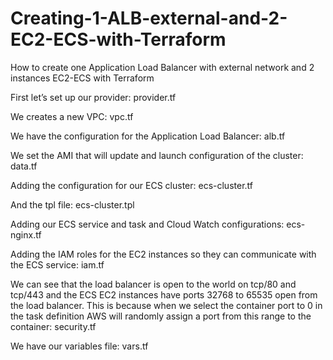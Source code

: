 # Creating-1-ALB-external-and-2-EC2-ECS-with-Terraform
How to create one Application Load Balancer with external network and 2 instances EC2-ECS with Terraform

First let’s set up our provider: provider.tf

We creates a new VPC: vpc.tf

We have the configuration for the Application Load Balancer: alb.tf

We set the AMI that will update and launch configuration of the cluster: data.tf

Adding the configuration for our ECS cluster: ecs-cluster.tf

And the tpl file: ecs-cluster.tpl

Adding our ECS service and task and Cloud Watch configurations: ecs-nginx.tf

Adding the IAM roles for the EC2 instances so they can communicate with the ECS service: iam.tf

We can see that the load balancer is open to the world on tcp/80 and tcp/443 and the ECS EC2 instances have ports 32768 to 65535 open from the load balancer. This is because when we select the container port to 0 in the task definition AWS will randomly assign a port from this range to the container: security.tf

We have our variables file: vars.tf
